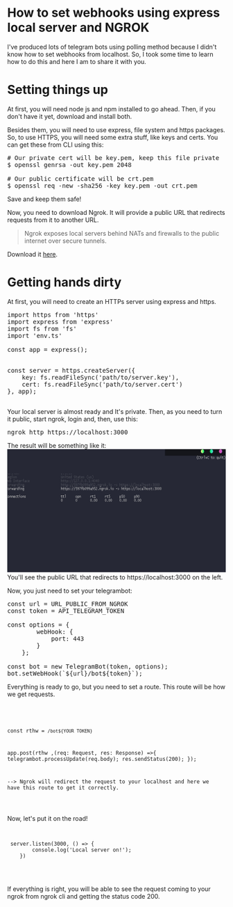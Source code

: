 # How to set webhooks using express local server and NGROK

I've produced lots of telegram bots using polling method because I didn't know how to set webhooks from localhost. So, I took some time to learn how to do this and here I am to share it with you. 

# Setting things up

At first, you will need node js and npm installed to go ahead. Then, if you don't have it yet, download and install both. 

Besides them, you will need to use express, file system and https packages. So, to use HTTPS, you will need some extra stuff, like keys and certs. You can get these from CLI using this:

<pre>
# Our private cert will be key.pem, keep this file private
$ openssl genrsa -out key.pem 2048

# Our public certificate will be crt.pem
$ openssl req -new -sha256 -key key.pem -out crt.pem
</pre>

Save and keep them safe!

Now, you need to download Ngrok. It will provide a public URL that redirects requests from it to another URL.

<blockquote>
    Ngrok exposes local servers behind NATs and firewalls to the public internet over secure tunnels.
</blockquote>

Download it [here](https://ngrok.com/product).

# Getting hands dirty
At first, you will need to create an HTTPs server using express and https. 
<pre>
import https from 'https'
import express from 'express'
import fs from 'fs'
import 'env.ts'

const app = express();


const server = https.createServer({
    key: fs.readFileSync('path/to/server.key'),
    cert: fs.readFileSync('path/to/server.cert')
}, app);

</pre>

Your local server is almost ready and It's private. Then, as you need to turn it public, start ngrok, login and, then, use this:

<pre>
ngrok http https://localhost:3000
</pre>

The result will be something like it:
![Image of Ngrok](./img/ngrok.jpg)
 You'll see the public URL that redirects to https://localhost:3000 on the left.

Now, you just need to set your telegrambot:
<pre>
const url = URL_PUBLIC_FROM_NGROK
const token = API_TELEGRAM_TOKEN

const options = {
        webHook: {
            port: 443
        }
    };
    
const bot = new TelegramBot(token, options);
bot.setWebHook(`${url}/bot${token}`);
</pre>

Everything is ready to go, but you need to set a route. This route will be how we get requests.

<code>
<pre>

const rthw = `/bot${YOUR TOKEN}`

app.post(rthw ,(req: Request, res: Response) =>{
        telegrambot.processUpdate(req.body);
        res.sendStatus(200);
});

--> Ngrok will redirect the request to your localhost and here we have this route to get it correctly.
</pre>
</code>

Now, let's put it on the road!
<code>
<pre>
 server.listen(3000, () => {
        console.log('Local server on!');
    })
</pre>
</code>

If everything is right, you will be able to see the request coming to your ngrok from ngrok cli and getting the status code 200.

